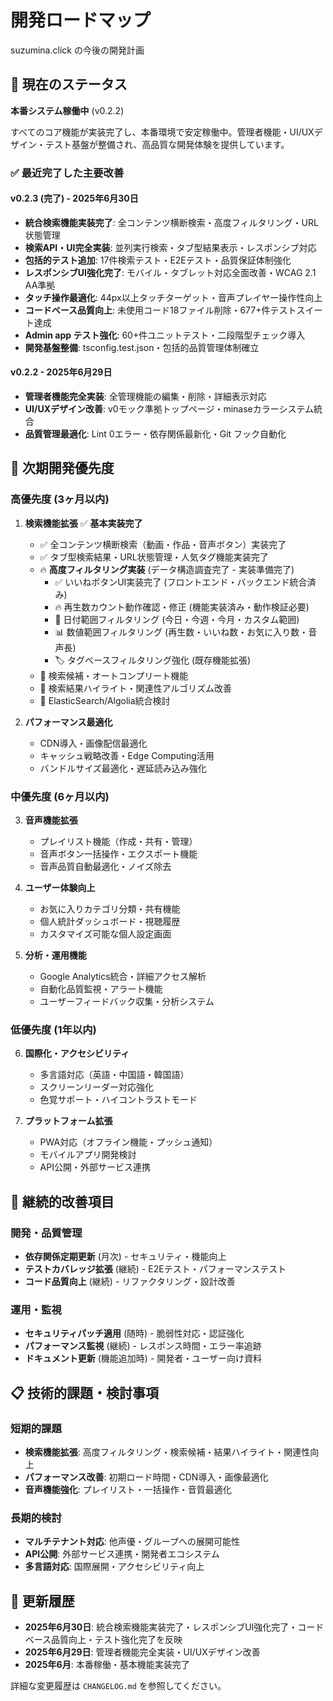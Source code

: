 # 開発ロードマップ

suzumina.click の今後の開発計画

## 🚀 現在のステータス

**本番システム稼働中** (v0.2.2)

すべてのコア機能が実装完了し、本番環境で安定稼働中。管理者機能・UI/UXデザイン・テスト基盤が整備され、高品質な開発体験を提供しています。

### ✅ 最近完了した主要改善

#### v0.2.3 (完了) - 2025年6月30日
- **統合検索機能実装完了**: 全コンテンツ横断検索・高度フィルタリング・URL状態管理
- **検索API・UI完全実装**: 並列実行検索・タブ型結果表示・レスポンシブ対応
- **包括的テスト追加**: 17件検索テスト・E2Eテスト・品質保証体制強化
- **レスポンシブUI強化完了**: モバイル・タブレット対応全面改善・WCAG 2.1 AA準拠
- **タッチ操作最適化**: 44px以上タッチターゲット・音声プレイヤー操作性向上
- **コードベース品質向上**: 未使用コード18ファイル削除・677+件テストスイート達成
- **Admin app テスト強化**: 60+件ユニットテスト・二段階型チェック導入
- **開発基盤整備**: tsconfig.test.json・包括的品質管理体制確立

#### v0.2.2 - 2025年6月29日  
- **管理者機能完全実装**: 全管理機能の編集・削除・詳細表示対応
- **UI/UXデザイン改善**: v0モック準拠トップページ・minaseカラーシステム統合
- **品質管理最適化**: Lint 0エラー・依存関係最新化・Git フック自動化

## 🎯 次期開発優先度

### 高優先度 (3ヶ月以内)

1. **検索機能拡張** ✅ **基本実装完了**
   - ✅ 全コンテンツ横断検索（動画・作品・音声ボタン）実装完了
   - ✅ タブ型検索結果・URL状態管理・人気タグ機能実装完了
   - 🔥 **高度フィルタリング実装** (データ構造調査完了 - 実装準備完了)
     - ✅ いいねボタンUI実装完了 (フロントエンド・バックエンド統合済み)
     - 🔥 再生数カウント動作確認・修正 (機能実装済み・動作検証必要)
     - 📅 日付範囲フィルタリング (今日・今週・今月・カスタム範囲)
     - 📊 数値範囲フィルタリング (再生数・いいね数・お気に入り数・音声長)
     - 🏷️ タグベースフィルタリング強化 (既存機能拡張)
   - 🔄 検索候補・オートコンプリート機能
   - 🔄 検索結果ハイライト・関連性アルゴリズム改善
   - 🔄 ElasticSearch/Algolia統合検討

2. **パフォーマンス最適化**
   - CDN導入・画像配信最適化
   - キャッシュ戦略改善・Edge Computing活用
   - バンドルサイズ最適化・遅延読み込み強化

### 中優先度 (6ヶ月以内)

3. **音声機能拡張**
   - プレイリスト機能（作成・共有・管理）
   - 音声ボタン一括操作・エクスポート機能
   - 音声品質自動最適化・ノイズ除去

4. **ユーザー体験向上**
   - お気に入りカテゴリ分類・共有機能
   - 個人統計ダッシュボード・視聴履歴
   - カスタマイズ可能な個人設定画面

5. **分析・運用機能**
   - Google Analytics統合・詳細アクセス解析
   - 自動化品質監視・アラート機能
   - ユーザーフィードバック収集・分析システム

### 低優先度 (1年以内)

6. **国際化・アクセシビリティ**
   - 多言語対応（英語・中国語・韓国語）
   - スクリーンリーダー対応強化
   - 色覚サポート・ハイコントラストモード

7. **プラットフォーム拡張**
   - PWA対応（オフライン機能・プッシュ通知）
   - モバイルアプリ開発検討
   - API公開・外部サービス連携

## 🔧 継続的改善項目

### 開発・品質管理
- **依存関係定期更新** (月次) - セキュリティ・機能向上
- **テストカバレッジ拡張** (継続) - E2Eテスト・パフォーマンステスト
- **コード品質向上** (継続) - リファクタリング・設計改善

### 運用・監視
- **セキュリティパッチ適用** (随時) - 脆弱性対応・認証強化  
- **パフォーマンス監視** (継続) - レスポンス時間・エラー率追跡
- **ドキュメント更新** (機能追加時) - 開発者・ユーザー向け資料

## 📋 技術的課題・検討事項

### 短期的課題
- **検索機能拡張**: 高度フィルタリング・検索候補・結果ハイライト・関連性向上
- **パフォーマンス改善**: 初期ロード時間・CDN導入・画像最適化
- **音声機能強化**: プレイリスト・一括操作・音質最適化

### 長期的検討
- **マルチテナント対応**: 他声優・グループへの展開可能性
- **API公開**: 外部サービス連携・開発者エコシステム
- **多言語対応**: 国際展開・アクセシビリティ向上

## 📅 更新履歴

- **2025年6月30日**: 統合検索機能実装完了・レスポンシブUI強化完了・コードベース品質向上・テスト強化完了を反映
- **2025年6月29日**: 管理者機能完全実装・UI/UXデザイン改善
- **2025年6月**: 本番稼働・基本機能実装完了

詳細な変更履歴は `CHANGELOG.md` を参照してください。